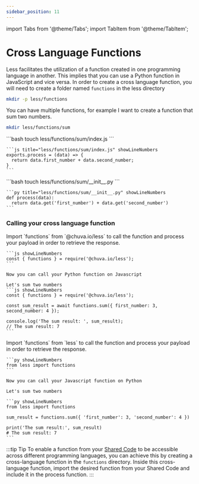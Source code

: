 ```yaml
---
sidebar_position: 11
---
```


import Tabs from '@theme/Tabs';
import TabItem from '@theme/TabItem';

# Cross Language Functions

Less facilitates the utilization of a function created in one programming language in another. This implies that you can use a Python function in JavaScript and vice versa.
In order to create a cross language function, you will need to create a folder named `functions` in the less directory

```bash
mkdir -p less/functions
```

You can have multiple functions, for example I want to create a function that sum two numbers.
```bash
mkdir less/functions/sum
```

<Tabs>
  
  <TabItem value="nodejs" label="Node.js">
    ```bash
    touch less/functions/sum/index.js
    ```
    
    ```js title="less/functions/sum/index.js" showLineNumbers
    exports.process = (data) => {
      return data.first_number + data.second_number;
    }
    ```
  </TabItem>

  <TabItem value="py" label="Python">
    ```bash
    touch less/functions/sum/__init__.py
    ```

    ```py title="less/functions/sum/__init__.py" showLineNumbers
    def process(data):
      return data.get('first_number') + data.get('second_number')
    ```
  </TabItem>
  
</Tabs>

### Calling your cross language function

<Tabs>
  
  <TabItem value="nodejs" label="Node.js">
    Import `functions` from `@chuva.io/less` to call the function and process your payload in order to retrieve the response.

    ```js showLineNumbers
    const { functions } = require('@chuva.io/less');
    ```

    Now you can call your Python function on Javascript

    Let's sum two numbers
    ```js showLineNumbers
    const { functions } = require('@chuva.io/less');

    const sum_result = await functions.sum({ first_number: 3, second_number: 4 });

    console.log('The sum result: ', sum_result);
    // The sum result: 7
    ```
  </TabItem>

  <TabItem value="py" label="Python">
    Import `functions` from `less` to call the function and process your payload in order to retrieve the response.
    
    ```py showLineNumbers
    from less import functions
    ```

    Now you can call your Javascript function on Python

    Let's sum two numbers

    ```py showLineNumbers
    from less import functions

    sum_result = functions.sum({ 'first_number': 3, 'second_number': 4 })

    print('The sum result:', sum_result)
    # The sum result: 7
    ```
  </TabItem>
  
</Tabs>

:::tip Tip
To enable a function from your [Shared Code](/shared-code) to be accessible across different programming languages, you can achieve this by creating a cross-language function in the `functions` directory. Inside this cross-language function, import the desired function from your Shared Code and include it in the process function.
:::
